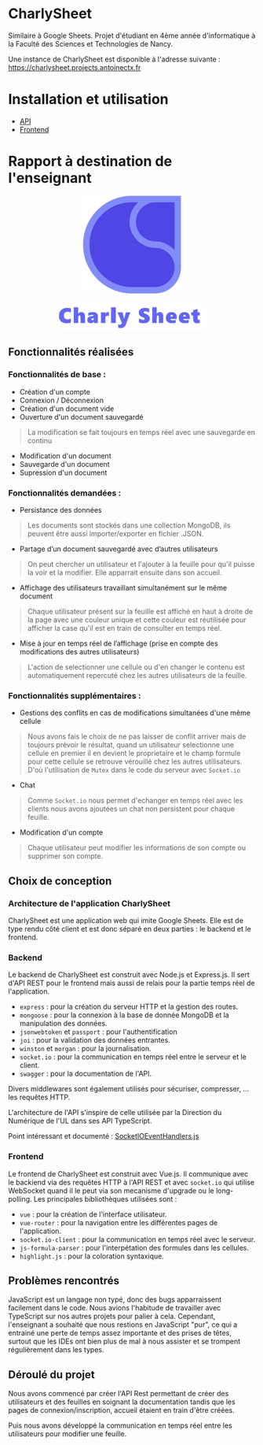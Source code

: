 # CharlySheet
Similaire à Google Sheets. Projet d'étudiant en 4ème année d'informatique à la Faculté des Sciences et Technologies de Nancy.

Une instance de CharlySheet est disponible à l'adresse suivante : https://charlysheet.projects.antoinectx.fr

# Installation et utilisation

* [API](./backend/README.md)
* [Frontend](./frontend/README.md)


# Rapport à destination de l'enseignant

<!-- logo charlysheet centré avec marqué en texte charlysheet en dessous -->
<p align="center">
  <img src="frontend/public/img/icon.svg" alt="CharlySheet logo" width="200"/>
  <br><br>
  <img src="frontend/public/img/background.png" alt="CharlySheet logo" width="300"/>
</p>

## Fonctionnalités réalisées 
### Fonctionnalités de base : 
- Création d'un compte
- Connexion / Déconnexion
- Création d'un document vide
- Ouverture d'un document sauvegardé
> La modification se fait toujours en temps réel avec une sauvegarde en continu
- Modification d'un document
- Sauvegarde d'un document
- Supression d'un document

### Fonctionnalités demandées : 
- Persistance des données 
> Les documents sont stockés dans une collection MongoDB, ils peuvent être aussi importer/exporter en fichier .JSON.
- Partage d’un document sauvegardé avec d’autres utilisateurs
> On peut chercher un utilisateur et l'ajouter à la feuille pour qu'il puisse la voir et la  modifier. Elle apparrait ensuite dans son accueil.
- Affichage des utilisateurs travaillant simultanément sur le même document
> Chaque utilisateur présent sur la feuille est affiché en haut à droite de la page avec une couleur unique et cette couleur est réutilisée pour afficher la case qu'il est en train de consulter en temps réel.
- Mise à jour en temps réel de l’affichage (prise en compte des modifications des autres
utilisateurs)
> L'action de selectionner une cellule ou d'en changer le contenu est automatiquement repercuté chez les autres utilisateurs de la feuille.

### Fonctionnalités supplémentaires :
- Gestions des conflits en cas de modifications simultanées d'une même cellule
> Nous avons fais le choix de ne pas laisser de conflit arriver mais de toujours prévoir le résultat, quand un utilisateur selectionne une cellule en premier il en devient le proprietaire et le champ formule pour cette cellule se retrouve vérouillé chez les autres utilisateurs. D'où l'utilisation de ``Mutex`` dans le code du serveur avec ``Socket.io``
- Chat
> Comme ``Socket.io`` nous permet d'echanger en temps réel avec les clients nous avons ajoutées un chat non persistent pour chaque feuille.
- Modification d'un compte
> Chaque utilisateur peut modifier les informations de son compte ou supprimer son compte.

## Choix de conception

### Architecture de l'application CharlySheet
CharlySheet est une application web qui imite Google Sheets. Elle est de type rendu côté client et est donc séparé en deux parties : le backend et le frontend.

### Backend
Le backend de CharlySheet est construit avec Node.js et Express.js. Il sert d'API REST pour le frontend mais aussi de relais pour la partie temps réel de l'application.
- ``express`` : pour la création du serveur HTTP et la gestion des routes.
- ``mongoose`` : pour la connexion à la base de donnée MongoDB et la manipulation des données.
- ``jsonwebtoken`` et ``passport`` : pour l'authentification
- ``joi`` : pour la validation des données entrantes.
- ``winston`` et ``morgan`` : pour la journalisation.
- ``socket.io`` : pour la communication en temps réel entre le serveur et le client.
- ``swagger`` : pour la documentation de l'API.

Divers middlewares sont également utilisés pour sécuriser, compresser, ... les requêtes HTTP.

L'architecture de l'API s'inspire de celle utilisée par la Direction du Numérique de l'UL dans ses API TypeScript.

Point intéressant et documenté : 
[SocketIOEventHandlers.js](./backend/src/handlers/SocketIOEventHandlers.js)

### Frontend
Le frontend de CharlySheet est construit avec Vue.js. Il communique avec le backiend via des requêtes HTTP à l'API REST et avec ``socket.io`` qui utilise WebSocket quand il le peut via son mecanisme d'upgrade ou le long-polling. Les principales bibliothèques utilisées sont :
- ``vue`` : pour la création de l'interface utilisateur.
- ``vue-router`` : pour la navigation entre les différentes pages de l'application.
- ``socket.io-client`` : pour la communication en temps réel avec le serveur.
- ``js-formula-parser`` : pour l'interpétation des formules dans les cellules.
- ``highlight.js`` : pour la coloration syntaxique.

## Problèmes rencontrés

JavaScript est un langage non typé, donc des bugs apparraissent facilement dans le code. Nous avions l'habitude de travailler avec TypeScript sur nos autres projets pour palier à cela. Cependant, l'enseignant a souhaité que nous restions en JavaScript "pur", ce qui a entrainé une perte de temps assez importante et des prises de têtes, surtout que les IDEs ont bien plus de mal à nous assister et se trompent régulièrement dans les types.

## Déroulé du projet
Nous avons commencé par créer l'API Rest permettant de créer des utilisateurs et des feuilles en soignant la documentation tandis que les pages de connexion/inscription, accueil étaient en train d'être créées.

Puis nous avons développé la communication en temps réel entre les utilisateurs pour modifier une feuille.
